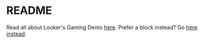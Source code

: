 # README

Read all about Looker's Gaming Demo [here](https://app.getguru.com/boards/zTy9boXT/Gaming-). Prefer a block instead? Go [here instead](https://github.com/llooker/gaming_demo_block).

